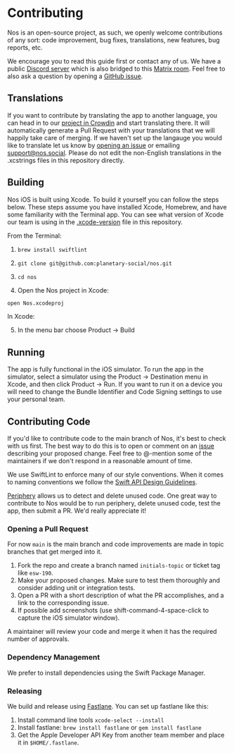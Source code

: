 # Contributing

Nos is an open-source project, as such, we openly welcome contributions of any sort: code improvement, bug fixes, translations, new features, bug reports, etc.

We encourage you to read this guide first or contact any of us. We have a public [Discord server](https://discord.gg/aNgVthyHac) which is also bridged to this [Matrix room](https://matrix.to/#/#planetary:matrix.org). Feel free to also ask a question by opening a [GitHub issue](https://github.com/planetary-social/nos/issues).

## Translations

If you want to contribute by translating the app to another language, you can head in to our [project in Crowdin](https://crowdin.com/project/nossocial) and start translating there. It will automatically generate a Pull Request with your translations that we will happily take care of merging. If we haven't set up the langauge you would like to translate let us know by [opening an issue](https://github.com/planetary-social/nos/issues) or emailing support@nos.social. Please do not edit the non-English translations in the .xcstrings files in this repository directly.

## Building

Nos iOS is built using Xcode. To build it yourself you can follow the steps below. These steps assume you have installed Xcode, Homebrew, and have some familiarity with the Terminal app. You can see what version of Xcode our team is using in the [.xcode-version](.xcode-version) file in this repository.

From the Terminal: 

1. `brew install swiftlint`

2. `git clone git@github.com:planetary-social/nos.git`

3. `cd nos`

4. Open the Nos project in Xcode:

```sh
open Nos.xcodeproj
```

In Xcode:

5. In the menu bar choose Product -> Build

## Running

The app is fully functional in the iOS simulator. To run the app in the simulator, select a simulator using the Product -> Destination menu in Xcode, and then click Product -> Run.  If you want to run it on a device you will need to change the Bundle Identifier and Code Signing settings to use your personal team.

## Contributing Code

If you'd like to contribute code to the main branch of Nos, it's best to check with us first. The best way to do this is to open or comment on an [issue](https://github.com/planetary-social/nos/issues) describing your proposed change. Feel free to @-mention some of the maintainers if we don't respond in a reasonable amount of time.

We use SwiftLint to enforce many of our style conventions. When it comes to naming conventions we follow the [Swift API Design Guidelines](https://www.swift.org/documentation/api-design-guidelines/).

[Periphery](https://github.com/peripheryapp/periphery) allows us to detect and delete unused code. One great way to contribute to Nos would be to run periphery, delete unused code, test the app, then submit a PR. We'd really appreciate it!

### Opening a Pull Request

For now `main` is the main branch and code improvements are made in topic branches that get merged into it.

1. Fork the repo and create a branch named `initials-topic` or ticket tag like `esw-190`.
2. Make your proposed changes. Make sure to test them thoroughly and consider adding unit or integration tests.
3. Open a PR with a short description of what the PR accomplishes, and a link to the corresponding issue.
4. If possible add screenshots (use shift-command-4-space-click to capture the iOS simulator window).

A maintainer will review your code and merge it when it has the required number of approvals.

### Dependency Management

We prefer to install dependencies using the Swift Package Manager. 

### Releasing

We build and release using [Fastlane](https://docs.fastlane.tools). You can set up fastlane like this:

1. Install command line tools `xcode-select --install`
2. Install fastlane: `brew install fastlane` or `gem install fastlane`
3. Get the Apple Developer API Key from another team member and place it in `$HOME/.fastlane`.
